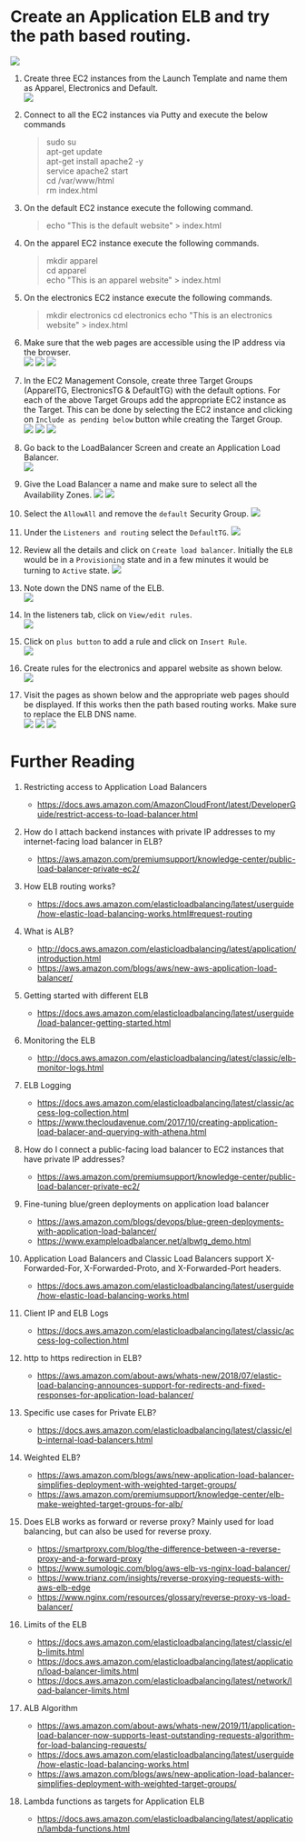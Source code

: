 # Create an Application ELB and try the path based routing.

![](images/2020-11-05-11-42-47.png)

1. Create three EC2 instances from the Launch Template and name them as Apparel, Electronics and Default.\
![](images/2020-10-31-13-12-18.png)

1. Connect to all the EC2 instances via Putty and execute the below commands
    >sudo su\
    >apt-get update\
    >apt-get install apache2 -y\
    >service apache2 start\
    >cd /var/www/html\
    >rm index.html

1. On the default EC2 instance execute the following command.
    >echo "This is the default website" > index.html

1. On the apparel EC2 instance execute the following commands.
    >mkdir apparel\
    >cd apparel\
    >echo "This is an apparel website" > index.html

1. On the electronics EC2 instance execute the following commands.
    >mkdir electronics
    >cd electronics
    >echo "This is an electronics website" > index.html

1. Make sure that the web pages are accessible using the IP address via the browser.\
![](images/2020-10-31-14-18-02.png)
![](images/2020-10-31-14-18-55.png)
![](images/2020-10-31-14-19-42.png)

1. In the EC2 Management Console, create three Target Groups (ApparelTG, ElectronicsTG & DefaultTG) with the default options. For each of the above Target Groups add the appropriate EC2 instance as the Target. This can be done by selecting the EC2 instance and clicking on `Include as pending below` button while creating the Target Group.\
![](images/2020-11-05-13-41-42.png)
![](images/2021-12-07-14-12-12.png)
![](images/2020-11-05-13-45-56.png)

1. Go back to the LoadBalancer Screen and create an Application Load Balancer.\
![](images/2021-12-07-14-13-00.png)

1. Give the Load Balancer a name and make sure to select all the Availability Zones.
![](images/2021-12-07-14-18-14.png)
![](images/2021-12-07-14-18-32.png)

1. Select the `AllowAll` and remove the `default` Security Group.
![](images/2021-12-07-14-23-43.png)

1. Under the `Listeners and routing` select the `DefaultTG`.
![](images/2021-12-07-14-28-08.png)

1. Review all the details and click on `Create load balancer`. Initially the `ELB` would be in a `Provisioning` state and in a few minutes it would be turning to `Active` state.
![](images/2021-12-07-14-30-24.png)

1. Note down the DNS name of the ELB.\
![](images/2020-10-31-13-46-58.png)

1. In the listeners tab, click on `View/edit rules`.\
![](images/2020-10-31-13-48-33.png)

1. Click on `plus button` to add a rule and click on `Insert Rule`.\
![](images/2020-10-31-13-52-30.png)

1. Create rules for the electronics and apparel website as shown below.\
![](images/2020-10-31-13-55-14.png)

1. Visit the pages as shown below and the appropriate web pages should be displayed. If this works then the path based routing works. Make sure to replace the ELB DNS name.\
![](images/2020-10-31-13-56-46.png)
![](images/2020-10-31-14-07-11.png)
![](images/2020-10-31-14-07-39.png)

# Further Reading

1. Restricting access to Application Load Balancers
    - https://docs.aws.amazon.com/AmazonCloudFront/latest/DeveloperGuide/restrict-access-to-load-balancer.html

1. How do I attach backend instances with private IP addresses to my internet-facing load balancer in ELB?
    - https://aws.amazon.com/premiumsupport/knowledge-center/public-load-balancer-private-ec2/

1. How ELB routing works?
    - https://docs.aws.amazon.com/elasticloadbalancing/latest/userguide/how-elastic-load-balancing-works.html#request-routing

1. What is ALB?
    - http://docs.aws.amazon.com/elasticloadbalancing/latest/application/introduction.html
    - https://aws.amazon.com/blogs/aws/new-aws-application-load-balancer/

1. Getting started with different ELB
    - https://docs.aws.amazon.com/elasticloadbalancing/latest/userguide/load-balancer-getting-started.html

1. Monitoring the ELB
    - http://docs.aws.amazon.com/elasticloadbalancing/latest/classic/elb-monitor-logs.html

1. ELB Logging
    - https://docs.aws.amazon.com/elasticloadbalancing/latest/classic/access-log-collection.html
    - https://www.thecloudavenue.com/2017/10/creating-application-load-balacer-and-querying-with-athena.html

1. How do I connect a public-facing load balancer to EC2 instances that have private IP addresses?
    - https://aws.amazon.com/premiumsupport/knowledge-center/public-load-balancer-private-ec2/

1. Fine-tuning blue/green deployments on application load balancer
    - https://aws.amazon.com/blogs/devops/blue-green-deployments-with-application-load-balancer/
    - https://www.exampleloadbalancer.net/albwtg_demo.html

1. Application Load Balancers and Classic Load Balancers support X-Forwarded-For, X-Forwarded-Proto, and X-Forwarded-Port headers.
    - https://docs.aws.amazon.com/elasticloadbalancing/latest/userguide/how-elastic-load-balancing-works.html

1. Client IP and ELB Logs
    - https://docs.aws.amazon.com/elasticloadbalancing/latest/classic/access-log-collection.html

1. http to https redirection in ELB?
    - https://aws.amazon.com/about-aws/whats-new/2018/07/elastic-load-balancing-announces-support-for-redirects-and-fixed-responses-for-application-load-balancer/

1. Specific use cases for Private ELB?
    - https://docs.aws.amazon.com/elasticloadbalancing/latest/classic/elb-internal-load-balancers.html

1. Weighted ELB?
    - https://aws.amazon.com/blogs/aws/new-application-load-balancer-simplifies-deployment-with-weighted-target-groups/
    - https://aws.amazon.com/premiumsupport/knowledge-center/elb-make-weighted-target-groups-for-alb/

1. Does ELB works as forward or reverse proxy? Mainly used for load balancing, but can also be used for reverse proxy.
    - https://smartproxy.com/blog/the-difference-between-a-reverse-proxy-and-a-forward-proxy
    - https://www.sumologic.com/blog/aws-elb-vs-nginx-load-balancer/
    - https://www.trianz.com/insights/reverse-proxying-requests-with-aws-elb-edge
    - https://www.nginx.com/resources/glossary/reverse-proxy-vs-load-balancer/

1. Limits of the ELB
    - https://docs.aws.amazon.com/elasticloadbalancing/latest/classic/elb-limits.html
    - https://docs.aws.amazon.com/elasticloadbalancing/latest/application/load-balancer-limits.html
    - https://docs.aws.amazon.com/elasticloadbalancing/latest/network/load-balancer-limits.html

1. ALB Algorithm
    - https://aws.amazon.com/about-aws/whats-new/2019/11/application-load-balancer-now-supports-least-outstanding-requests-algorithm-for-load-balancing-requests/
    - https://docs.aws.amazon.com/elasticloadbalancing/latest/userguide/how-elastic-load-balancing-works.html
    - https://aws.amazon.com/blogs/aws/new-application-load-balancer-simplifies-deployment-with-weighted-target-groups/

1. Lambda functions as targets for Application ELB
    - https://docs.aws.amazon.com/elasticloadbalancing/latest/application/lambda-functions.html